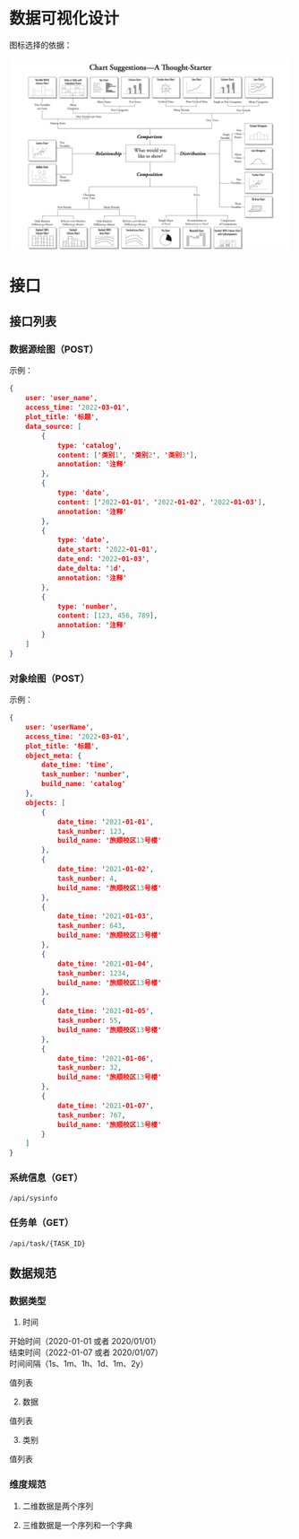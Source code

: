 # 数据可视化设计

图标选择的依据：

![](./static/choose_chart.jpg)

# 接口

## 接口列表

### 数据源绘图（POST）


示例：

```json
{
	user: 'user_name',
	access_time: '2022-03-01',
	plot_title: '标题',
	data_source: [
		{
			type: 'catalog',
			content: ['类别1', '类别2', '类别3'],
			annotation: '注释'
		},
		{
			type: 'date',
			content: ['2022-01-01', '2022-01-02', '2022-01-03'],
			annotation: '注释'
		},
		{
			type: 'date',
			date_start: '2022-01-01',
			date_end: '2022-01-03',
			date_delta: '1d',
			annotation: '注释'
		},
		{
			type: 'number',
			content: [123, 456, 789],
			annotation: '注释'
		}
	]
}
```

### 对象绘图（POST）


示例：

```json
{
	user: 'userName',
	access_time: '2022-03-01',
	plot_title: '标题',
	object_meta: {
		date_time: 'time',
		task_number: 'number',
		build_name: 'catalog'
	},
	objects: [
		{
			date_time: '2021-01-01',
			task_number: 123,
			build_name: '旅顺校区13号楼'
		},
		{
			date_time: '2021-01-02',
			task_number: 4,
			build_name: '旅顺校区13号楼'
		},
		{
			date_time: '2021-01-03',
			task_number: 643,
			build_name: '旅顺校区13号楼'
		},
		{
			date_time: '2021-01-04',
			task_number: 1234,
			build_name: '旅顺校区13号楼'
		},
		{
			date_time: '2021-01-05',
			task_number: 55,
			build_name: '旅顺校区13号楼'
		},
		{
			date_time: '2021-01-06',
			task_number: 32,
			build_name: '旅顺校区13号楼'
		},
		{
			date_time: '2021-01-07',
			task_number: 767,
			build_name: '旅顺校区13号楼'
		}
	]
}
```

### 系统信息（GET）

`/api/sysinfo`

### 任务单（GET）

`/api/task/{TASK_ID}`

## 数据规范

### 数据类型

1. 时间

开始时间（2020-01-01 或者 2020/01/01）  
结束时间（2022-01-07 或者 2020/01/07）  
时间间隔（1s、1m、1h、1d、1m、2y）  

值列表

2. 数据

值列表

3. 类别

值列表

### 维度规范

1. 二维数据是两个序列

2. 三维数据是一个序列和一个字典